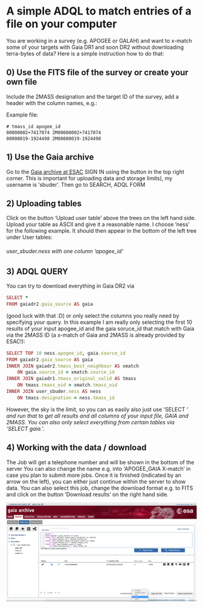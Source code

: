 # A simple ADQL to match entries of a file on your computer

You are working in a survey (e.g. APOGEE or GALAH) and want to x-match some of your targets with Gaia DR1 and soon DR2 without downloading terra-bytes of data? Here is a simple instruction how to do that:

## 0) Use the FITS file of the survey or create your own file

Include the 2MASS designation and the target ID of the survey, add a header with the column names, e.g.:

Example file:
```
# tmass_id apogee_id
00000002+7417074 2M00000002+7417074
00000019-1924498 2M00000019-1924498
```

## 1) Use the Gaia archive
Go to the [Gaia archive at ESAC](https://gea.esac.esa.int/archive/)
SIGN IN using the button in the top right corner.
This is important for uploading data and storage limits), my username is ‘sbuder’.
Then go to SEARCH, ADQL FORM

## 2) Uploading tables
Click on the button ‘Upload user table’ above the trees on the left hand side.
Upload your table as ASCII and give it a reasonable name. 
I choose ’ness’ for the following example. 
It should then appear in the bottom of the left tree under User tables:
###### user_sbuder.ness with one column ‘apogee_id'

## 3) ADQL QUERY
You can try to download everything in Gaia DR2 via
```ruby
SELECT *
FROM gaiadr2.gaia_source AS gaia
```
(good luck with that :D) or only select the columns you really need by specifying your query.
In this example I am really only selecting the first 10 results of your input apogee_id and the gaia soruce_id that match with Gaia via the 2MASS ID (a x-match of Gaia and 2MASS is already provided by ESAC!):

```ruby
SELECT TOP 10 ness.apogee_id, gaia.source_id
FROM gaiadr2.gaia_source AS gaia
INNER JOIN gaiadr2.tmass_best_neighbour AS xmatch
	ON gaia.source_id = xmatch.source_id
INNER JOIN gaiadr1.tmass_original_valid AS tmass
	ON tmass.tmass_oid = xmatch.tmass_oid
INNER JOIN user_sbuder.ness AS ness
	ON tmass.designation = ness.tmass_id
```

However, the sky is the limit, so you can as easily also just use 'SELECT *’ 
and run that to get all results and all columns of your input file, GAIA and 2MASS. You can also only select everything from certain tables via 'SELECT gaia.*'.

## 4) Working with the data / download
The Job will get a telephone number and will be shown in the bottom of the server
You can also change the name e.g. into 'APOGEE_GAIA X-match’ in case you plan to submit more jobs. 
Once it is finished (indicated by an arrow on the left), you can either just continue within the server to show data.
You can also select this job, change the download format e.g. to FITS and click on the button ‘Download results’ on the right hand side.

![alt text](ADQL_screenshot.png "Screenshot of Gaia archive")
